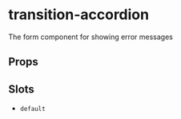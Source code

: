 
# transition-accordion
The form component for showing error messages

## Props



## Slots
- `default`

        





